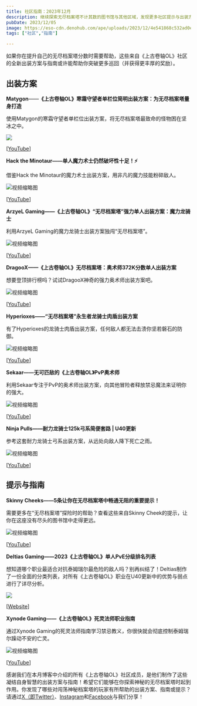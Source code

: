 ```yaml
---
title: 社区指南：2023年12月
description: 继续探索无尽档案塔不计其数的图书馆与其他区域，发现更多社区提示与出装方案。
pubDate: 2023/12/05
image: https://eso-cdn.denohub.com/ape/uploads/2023/12/4e541868c532ad0e61c41b8fe2a80c0a.jpg
tags: ["社区","指南"]

---
```


如果你在提升自己的无尽档案塔分数时需要帮助，这些来自《上古卷轴OL》社区的全新出装方案与指南或许能帮助你突破更多巡回（并获得更丰厚的奖励）。

## 出装方案

**Matygon**——**《上古卷轴OL》寒霜守望者单栏位简明出装方案：为无尽档案塔量身打造**

使用Matygon的寒霜守望者单栏位出装方案，将无尽档案塔最致命的怪物困在坚冰之中。

![](https://eso-cdn.denohub.com/ape/uploads/2023/12/b846f9889e5fc1102415f701765d95e2.png)

\[[YouTube](https://www.youtube.com/@MatyGonIsHere)]

**Hack the Minotaur——单人魔力术士仍然破坏性十足！⚡**

借鉴Hack the Minotaur的魔力术士出装方案，用非凡的魔力技能粉碎敌人。

![视频缩略图](https://i.ytimg.com/vi/UbuB6ERGvfo/maxresdefault.jpg)

\[[YouTube](https://www.youtube.com/@HackTheMinotaur)]

**ArzyeL Gaming——《上古卷轴OL》“无尽档案塔”强力单人出装方案：魔力龙骑士**

利用ArzyeL Gaming的魔力龙骑士出装方案独闯“无尽档案塔”。

![视频缩略图](https://i.ytimg.com/vi/c3PkeboDDfI/maxresdefault.jpg)

\[[YouTube](https://www.youtube.com/@ArzyeLGaming)]

**DragooX——《上古卷轴OL》无尽档案塔：奥术师372K分数单人出装方案**

想要登顶排行榜吗？试试DragooX神奇的强力奥术师出装方案吧。

![视频缩略图](https://i.ytimg.com/vi/40zn_Jrde1Y/maxresdefault.jpg)

\[[YouTube](https://www.youtube.com/@DragooX)]

**Hyperioxes——“无尽档案塔”永生者龙骑士肉盾出装方案**

有了Hyperioxes的龙骑士肉盾出装方案，任何敌人都无法击溃你坚若磐石的防御。

![视频缩略图](https://i.ytimg.com/vi/Ytwr7aEdOPg/maxresdefault.jpg)

\[[YouTube](https://www.youtube.com/@Hyperioxes)]

**Sekaar——无可匹敌的《上古卷轴OL》PvP奥术师**

利用Sekaar专注于PvP的奥术师出装方案，向其他冒险者释放禁忌魔法来证明你的强大。

![视频缩略图](https://i.ytimg.com/vi/PYxoih52leE/maxresdefault.jpg)

\[[YouTube](https://www.youtube.com/@Sekaar)]

**Ninja Pulls——耐力龙骑士125k弓系简便套路 | U40更新**

参考这套耐力龙骑士弓系出装方案，从远处向敌人降下死亡之雨。

![视频缩略图](https://i.ytimg.com/vi/cNT3Wz0xvsE/maxresdefault.jpg)

\[[YouTube](https://www.youtube.com/@NinjaPulls)]

## 提示与指南

**Skinny Cheeks——5条让你在无尽档案塔中畅通无阻的重要提示！**

需要更多在“无尽档案塔”探险时的帮助？查看这些来自Skinny Cheek的提示，让你在这座没有尽头的图书馆中走得更远。

![视频缩略图](https://i.ytimg.com/vi/-uhEOMU0Y_8/maxresdefault.jpg)

\[[YouTube](https://www.youtube.com/@skinnycheeks)]

**Deltias Gaming——2023《上古卷轴OL》单人PvE分级排名列表**

想知道哪个职业最适合对抗泰姆瑞尔最危险的敌人吗？别再纠结了！Deltias制作了一份全面的分类列表，对所有《上古卷轴OL》职业在U40更新中的优势与弱点进行了详尽分析。

[![](https://eso-cdn.denohub.com/ape/uploads/2023/12/1039110172a995b841293b5d729b8d9c.jpg)](https://deltiasgaming.com/eso-solo-pve-tier-list-2023/)

\[[Website](https://deltiasgaming.com/)]

**Xynode Gaming——《上古卷轴OL》死灵法师职业指南**

通过Xynode Gaming的死灵法师指南学习禁忌教义，你很快就会彻底控制泰姆瑞尔躁动不安的亡灵。

![视频缩略图](https://i.ytimg.com/vi/zr3zLk2n4RE/maxresdefault.jpg)

\[[YouTube](https://www.youtube.com/@xynodegaming)]

感谢我们在本月博客中介绍的所有《上古卷轴OL》社区成员，是他们制作了这些凝结自身智慧的出装方案与指南！希望它们能够在你探索神秘的无尽档案塔时起到作用。你发现了哪些对闯荡神秘档案塔的玩家有所帮助的出装方案、指南或提示？请通过[X（即Twitter）](https://twitter.com/TESOnline)、[Instagram](https://www.instagram.com/elderscrollsonline/)和[Facebook](https://www.facebook.com/ElderScrollsOnline)与我们分享！
